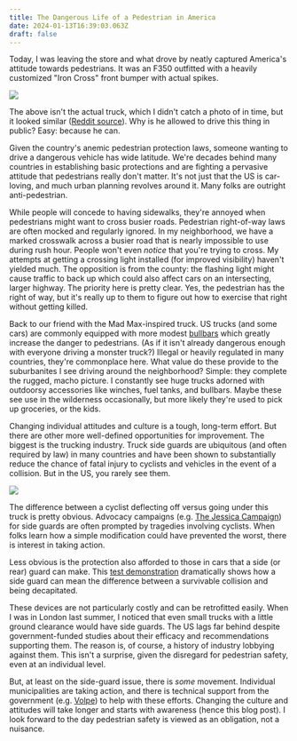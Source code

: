 ```yaml
---
title: The Dangerous Life of a Pedestrian in America
date: 2024-01-13T16:39:03.063Z
draft: false
---
```

Today, I was leaving the store and what drove by neatly captured America's attitude towards pedestrians. It was an F350 outfitted with a heavily customized "Iron Cross" front bumper with actual spikes.

![](/img/bumper.jpg)

The above isn't the actual truck, which I didn't catch a photo of in time, but it looked similar ([Reddit source](https://www.reddit.com/r/Trucks/comments/10z8iea/thinking_about_mass_production_of_this_bumper/)). Why is he allowed to drive this thing in public? Easy: because he can.

Given the country's anemic pedestrian protection laws, someone wanting to drive a dangerous vehicle has wide latitude. We're decades behind many countries in establishing basic protections and are fighting a pervasive attitude that pedestrians really don't matter. It's not just that the US is car-loving, and much urban planning revolves around it. Many folks are outright anti-pedestrian.

While people will concede to having sidewalks, they're annoyed when pedestrians might want to cross busier roads. Pedestrian right-of-way laws are often mocked and regularly ignored. In my neighborhood, we have a marked crosswalk across a busier road that is nearly impossible to use during rush hour. People won't even *notice* that you're trying to cross. My attempts at getting a crossing light installed (for improved visibility) haven't yielded much. The opposition is from the county: the flashing light might cause traffic to back up which could also affect cars on an intersecting, larger highway. The priority here is pretty clear. Yes, the pedestrian has the right of way, but it's really up to them to figure out how to exercise that right without getting killed.


Back to our friend with the Mad Max-inspired truck. US trucks (and some cars) are commonly equipped with more modest [bullbars](https://en.wikipedia.org/wiki/Bullbar) which greatly increase the danger to pedestrians. (As if it isn't already dangerous enough with everyone driving a monster truck?) Illegal or heavily regulated in many countries, they're commonplace here. What value do these provide to the suburbanites I see driving around the neighborhood? Simple: they complete the rugged, macho picture. I constantly see huge trucks adorned with outdoorsy accessories like winches, fuel tanks, and bullbars. Maybe these see use in the wilderness occasionally, but more likely they're used to pick up groceries, or the kids. 

Changing individual attitudes and culture is a tough, long-term effort. But there are other more well-defined opportunities for improvement. The biggest is the trucking industry. Truck side guards are ubiquitous (and often required by law) in many countries and have been shown to substantially reduce the chance of fatal injury to cyclists and vehicles in the event of a collision. But in the US, you rarely see them.

![](/img/sideguard.jpg)

The difference between a cyclist deflecting off versus going under this truck is pretty obvious. Advocacy campaigns (e.g. [The Jessica Campaign](http://thejessicacampaign.ca)) for side guards are often prompted by tragedies involving cyclists. When folks learn how a simple modification could have prevented the worst, there is interest in taking action.

Less obvious is the protection also afforded to those in cars that a side (or rear) guard can make. This [test demonstration](https://www.youtube.com/watch?v=bKP5Djjt2Vs) dramatically shows how a side guard can mean the difference between a survivable collision and being decapitated.

These devices are not particularly costly and can be retrofitted easily. When I was in London last summer, I noticed that even small trucks with a little ground clearance would have side guards. The US lags far behind despite government-funded studies about their efficacy and recommendations supporting them. The reason is, of course, a history of industry lobbying against them. This isn't a surprise, given the disregard for pedestrian safety, even at an individual level.

But, at least on the side-guard issue, there is *some* movement. Individual municipalities are taking action, and there is technical support from the government (e.g. [Volpe](https://www.volpe.dot.gov/LPDs)) to help with these efforts. Changing the culture and attitudes will take longer and starts with awareness (hence this blog post). I look forward to the day pedestrian safety is viewed as an obligation, not a nuisance.